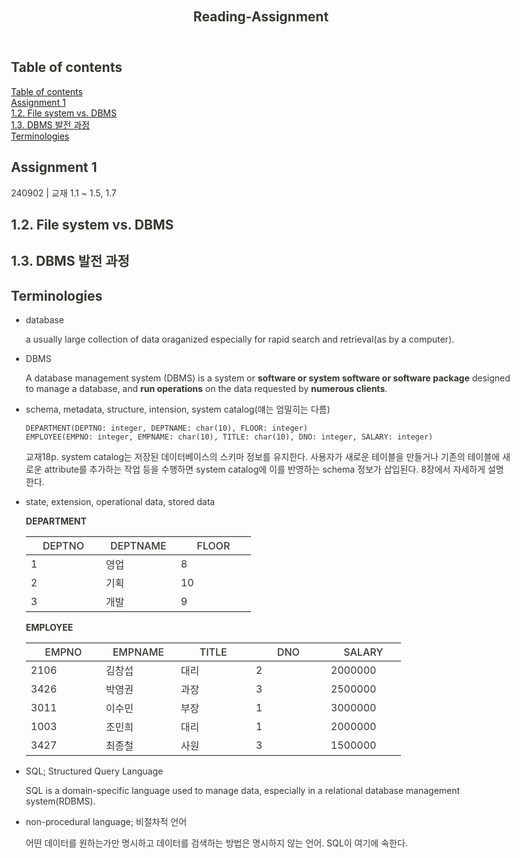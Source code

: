 <html><head><meta http-equiv="Content-Type" content="text/html; charset=utf-8"/><title>Reading-Assignment</title><style>
/* cspell:disable-file */
/* webkit printing magic: print all background colors */
html {
	-webkit-print-color-adjust: exact;
}
* {
	box-sizing: border-box;
	-webkit-print-color-adjust: exact;
}

html,
body {
	margin: 0;
	padding: 0;
}
@media only screen {
	body {
		margin: 2em auto;
		max-width: 900px;
		color: rgb(55, 53, 47);
	}
}

body {
	line-height: 1.5;
	white-space: pre-wrap;
}

a,
a.visited {
	color: inherit;
	text-decoration: underline;
}

.pdf-relative-link-path {
	font-size: 80%;
	color: #444;
}

h1,
h2,
h3 {
	letter-spacing: -0.01em;
	line-height: 1.2;
	font-weight: 600;
	margin-bottom: 0;
}

.page-title {
	font-size: 2.5rem;
	font-weight: 700;
	margin-top: 0;
	margin-bottom: 0.75em;
}

h1 {
	font-size: 1.875rem;
	margin-top: 1.875rem;
}

h2 {
	font-size: 1.5rem;
	margin-top: 1.5rem;
}

h3 {
	font-size: 1.25rem;
	margin-top: 1.25rem;
}

.source {
	border: 1px solid #ddd;
	border-radius: 3px;
	padding: 1.5em;
	word-break: break-all;
}

.callout {
	border-radius: 3px;
	padding: 1rem;
}

figure {
	margin: 1.25em 0;
	page-break-inside: avoid;
}

figcaption {
	opacity: 0.5;
	font-size: 85%;
	margin-top: 0.5em;
}

mark {
	background-color: transparent;
}

.indented {
	padding-left: 1.5em;
}

hr {
	background: transparent;
	display: block;
	width: 100%;
	height: 1px;
	visibility: visible;
	border: none;
	border-bottom: 1px solid rgba(55, 53, 47, 0.09);
}

img {
	max-width: 100%;
}

@media only print {
	img {
		max-height: 100vh;
		object-fit: contain;
	}
}

@page {
	margin: 1in;
}

.collection-content {
	font-size: 0.875rem;
}

.column-list {
	display: flex;
	justify-content: space-between;
}

.column {
	padding: 0 1em;
}

.column:first-child {
	padding-left: 0;
}

.column:last-child {
	padding-right: 0;
}

.table_of_contents-item {
	display: block;
	font-size: 0.875rem;
	line-height: 1.3;
	padding: 0.125rem;
}

.table_of_contents-indent-1 {
	margin-left: 1.5rem;
}

.table_of_contents-indent-2 {
	margin-left: 3rem;
}

.table_of_contents-indent-3 {
	margin-left: 4.5rem;
}

.table_of_contents-link {
	text-decoration: none;
	opacity: 0.7;
	border-bottom: 1px solid rgba(55, 53, 47, 0.18);
}

table,
th,
td {
	border: 1px solid rgba(55, 53, 47, 0.09);
	border-collapse: collapse;
}

table {
	border-left: none;
	border-right: none;
}

th,
td {
	font-weight: normal;
	padding: 0.25em 0.5em;
	line-height: 1.5;
	min-height: 1.5em;
	text-align: left;
}

th {
	color: rgba(55, 53, 47, 0.6);
}

ol,
ul {
	margin: 0;
	margin-block-start: 0.6em;
	margin-block-end: 0.6em;
}

li > ol:first-child,
li > ul:first-child {
	margin-block-start: 0.6em;
}

ul > li {
	list-style: disc;
}

ul.to-do-list {
	padding-inline-start: 0;
}

ul.to-do-list > li {
	list-style: none;
}

.to-do-children-checked {
	text-decoration: line-through;
	opacity: 0.375;
}

ul.toggle > li {
	list-style: none;
}

ul {
	padding-inline-start: 1.7em;
}

ul > li {
	padding-left: 0.1em;
}

ol {
	padding-inline-start: 1.6em;
}

ol > li {
	padding-left: 0.2em;
}

.mono ol {
	padding-inline-start: 2em;
}

.mono ol > li {
	text-indent: -0.4em;
}

.toggle {
	padding-inline-start: 0em;
	list-style-type: none;
}

/* Indent toggle children */
.toggle > li > details {
	padding-left: 1.7em;
}

.toggle > li > details > summary {
	margin-left: -1.1em;
}

.selected-value {
	display: inline-block;
	padding: 0 0.5em;
	background: rgba(206, 205, 202, 0.5);
	border-radius: 3px;
	margin-right: 0.5em;
	margin-top: 0.3em;
	margin-bottom: 0.3em;
	white-space: nowrap;
}

.collection-title {
	display: inline-block;
	margin-right: 1em;
}

.page-description {
    margin-bottom: 2em;
}

.simple-table {
	margin-top: 1em;
	font-size: 0.875rem;
	empty-cells: show;
}
.simple-table td {
	height: 29px;
	min-width: 120px;
}

.simple-table th {
	height: 29px;
	min-width: 120px;
}

.simple-table-header-color {
	background: rgb(247, 246, 243);
	color: black;
}
.simple-table-header {
	font-weight: 500;
}

time {
	opacity: 0.5;
}

.icon {
	display: inline-block;
	max-width: 1.2em;
	max-height: 1.2em;
	text-decoration: none;
	vertical-align: text-bottom;
	margin-right: 0.5em;
}

img.icon {
	border-radius: 3px;
}

.user-icon {
	width: 1.5em;
	height: 1.5em;
	border-radius: 100%;
	margin-right: 0.5rem;
}

.user-icon-inner {
	font-size: 0.8em;
}

.text-icon {
	border: 1px solid #000;
	text-align: center;
}

.page-cover-image {
	display: block;
	object-fit: cover;
	width: 100%;
	max-height: 30vh;
}

.page-header-icon {
	font-size: 3rem;
	margin-bottom: 1rem;
}

.page-header-icon-with-cover {
	margin-top: -0.72em;
	margin-left: 0.07em;
}

.page-header-icon img {
	border-radius: 3px;
}

.link-to-page {
	margin: 1em 0;
	padding: 0;
	border: none;
	font-weight: 500;
}

p > .user {
	opacity: 0.5;
}

td > .user,
td > time {
	white-space: nowrap;
}

input[type="checkbox"] {
	transform: scale(1.5);
	margin-right: 0.6em;
	vertical-align: middle;
}

p {
	margin-top: 0.5em;
	margin-bottom: 0.5em;
}

.image {
	border: none;
	margin: 1.5em 0;
	padding: 0;
	border-radius: 0;
	text-align: center;
}

.code,
code {
	background: rgba(135, 131, 120, 0.15);
	border-radius: 3px;
	padding: 0.2em 0.4em;
	border-radius: 3px;
	font-size: 85%;
	tab-size: 2;
}

code {
	color: #eb5757;
}

.code {
	padding: 1.5em 1em;
}

.code-wrap {
	white-space: pre-wrap;
	word-break: break-all;
}

.code > code {
	background: none;
	padding: 0;
	font-size: 100%;
	color: inherit;
}

blockquote {
	font-size: 1.25em;
	margin: 1em 0;
	padding-left: 1em;
	border-left: 3px solid rgb(55, 53, 47);
}

.bookmark {
	text-decoration: none;
	max-height: 8em;
	padding: 0;
	display: flex;
	width: 100%;
	align-items: stretch;
}

.bookmark-title {
	font-size: 0.85em;
	overflow: hidden;
	text-overflow: ellipsis;
	height: 1.75em;
	white-space: nowrap;
}

.bookmark-text {
	display: flex;
	flex-direction: column;
}

.bookmark-info {
	flex: 4 1 180px;
	padding: 12px 14px 14px;
	display: flex;
	flex-direction: column;
	justify-content: space-between;
}

.bookmark-image {
	width: 33%;
	flex: 1 1 180px;
	display: block;
	position: relative;
	object-fit: cover;
	border-radius: 1px;
}

.bookmark-description {
	color: rgba(55, 53, 47, 0.6);
	font-size: 0.75em;
	overflow: hidden;
	max-height: 4.5em;
	word-break: break-word;
}

.bookmark-href {
	font-size: 0.75em;
	margin-top: 0.25em;
}

.sans { font-family: ui-sans-serif, -apple-system, BlinkMacSystemFont, "Segoe UI Variable Display", "Segoe UI", Helvetica, "Apple Color Emoji", Arial, sans-serif, "Segoe UI Emoji", "Segoe UI Symbol"; }
.code { font-family: "SFMono-Regular", Menlo, Consolas, "PT Mono", "Liberation Mono", Courier, monospace; }
.serif { font-family: Lyon-Text, Georgia, ui-serif, serif; }
.mono { font-family: iawriter-mono, Nitti, Menlo, Courier, monospace; }
.pdf .sans { font-family: Inter, ui-sans-serif, -apple-system, BlinkMacSystemFont, "Segoe UI Variable Display", "Segoe UI", Helvetica, "Apple Color Emoji", Arial, sans-serif, "Segoe UI Emoji", "Segoe UI Symbol", 'Twemoji', 'Noto Color Emoji', 'Noto Sans CJK JP'; }
.pdf:lang(zh-CN) .sans { font-family: Inter, ui-sans-serif, -apple-system, BlinkMacSystemFont, "Segoe UI Variable Display", "Segoe UI", Helvetica, "Apple Color Emoji", Arial, sans-serif, "Segoe UI Emoji", "Segoe UI Symbol", 'Twemoji', 'Noto Color Emoji', 'Noto Sans CJK SC'; }
.pdf:lang(zh-TW) .sans { font-family: Inter, ui-sans-serif, -apple-system, BlinkMacSystemFont, "Segoe UI Variable Display", "Segoe UI", Helvetica, "Apple Color Emoji", Arial, sans-serif, "Segoe UI Emoji", "Segoe UI Symbol", 'Twemoji', 'Noto Color Emoji', 'Noto Sans CJK TC'; }
.pdf:lang(ko-KR) .sans { font-family: Inter, ui-sans-serif, -apple-system, BlinkMacSystemFont, "Segoe UI Variable Display", "Segoe UI", Helvetica, "Apple Color Emoji", Arial, sans-serif, "Segoe UI Emoji", "Segoe UI Symbol", 'Twemoji', 'Noto Color Emoji', 'Noto Sans CJK KR'; }
.pdf .code { font-family: Source Code Pro, "SFMono-Regular", Menlo, Consolas, "PT Mono", "Liberation Mono", Courier, monospace, 'Twemoji', 'Noto Color Emoji', 'Noto Sans Mono CJK JP'; }
.pdf:lang(zh-CN) .code { font-family: Source Code Pro, "SFMono-Regular", Menlo, Consolas, "PT Mono", "Liberation Mono", Courier, monospace, 'Twemoji', 'Noto Color Emoji', 'Noto Sans Mono CJK SC'; }
.pdf:lang(zh-TW) .code { font-family: Source Code Pro, "SFMono-Regular", Menlo, Consolas, "PT Mono", "Liberation Mono", Courier, monospace, 'Twemoji', 'Noto Color Emoji', 'Noto Sans Mono CJK TC'; }
.pdf:lang(ko-KR) .code { font-family: Source Code Pro, "SFMono-Regular", Menlo, Consolas, "PT Mono", "Liberation Mono", Courier, monospace, 'Twemoji', 'Noto Color Emoji', 'Noto Sans Mono CJK KR'; }
.pdf .serif { font-family: PT Serif, Lyon-Text, Georgia, ui-serif, serif, 'Twemoji', 'Noto Color Emoji', 'Noto Serif CJK JP'; }
.pdf:lang(zh-CN) .serif { font-family: PT Serif, Lyon-Text, Georgia, ui-serif, serif, 'Twemoji', 'Noto Color Emoji', 'Noto Serif CJK SC'; }
.pdf:lang(zh-TW) .serif { font-family: PT Serif, Lyon-Text, Georgia, ui-serif, serif, 'Twemoji', 'Noto Color Emoji', 'Noto Serif CJK TC'; }
.pdf:lang(ko-KR) .serif { font-family: PT Serif, Lyon-Text, Georgia, ui-serif, serif, 'Twemoji', 'Noto Color Emoji', 'Noto Serif CJK KR'; }
.pdf .mono { font-family: PT Mono, iawriter-mono, Nitti, Menlo, Courier, monospace, 'Twemoji', 'Noto Color Emoji', 'Noto Sans Mono CJK JP'; }
.pdf:lang(zh-CN) .mono { font-family: PT Mono, iawriter-mono, Nitti, Menlo, Courier, monospace, 'Twemoji', 'Noto Color Emoji', 'Noto Sans Mono CJK SC'; }
.pdf:lang(zh-TW) .mono { font-family: PT Mono, iawriter-mono, Nitti, Menlo, Courier, monospace, 'Twemoji', 'Noto Color Emoji', 'Noto Sans Mono CJK TC'; }
.pdf:lang(ko-KR) .mono { font-family: PT Mono, iawriter-mono, Nitti, Menlo, Courier, monospace, 'Twemoji', 'Noto Color Emoji', 'Noto Sans Mono CJK KR'; }
.highlight-default {
	color: rgba(55, 53, 47, 1);
}
.highlight-gray {
	color: rgba(120, 119, 116, 1);
	fill: rgba(120, 119, 116, 1);
}
.highlight-brown {
	color: rgba(159, 107, 83, 1);
	fill: rgba(159, 107, 83, 1);
}
.highlight-orange {
	color: rgba(217, 115, 13, 1);
	fill: rgba(217, 115, 13, 1);
}
.highlight-yellow {
	color: rgba(203, 145, 47, 1);
	fill: rgba(203, 145, 47, 1);
}
.highlight-teal {
	color: rgba(68, 131, 97, 1);
	fill: rgba(68, 131, 97, 1);
}
.highlight-blue {
	color: rgba(51, 126, 169, 1);
	fill: rgba(51, 126, 169, 1);
}
.highlight-purple {
	color: rgba(144, 101, 176, 1);
	fill: rgba(144, 101, 176, 1);
}
.highlight-pink {
	color: rgba(193, 76, 138, 1);
	fill: rgba(193, 76, 138, 1);
}
.highlight-red {
	color: rgba(212, 76, 71, 1);
	fill: rgba(212, 76, 71, 1);
}
.highlight-default_background {
	color: rgba(55, 53, 47, 1);
}
.highlight-gray_background {
	background: rgba(241, 241, 239, 1);
}
.highlight-brown_background {
	background: rgba(244, 238, 238, 1);
}
.highlight-orange_background {
	background: rgba(251, 236, 221, 1);
}
.highlight-yellow_background {
	background: rgba(251, 237, 214, 1);
}
.highlight-teal_background {
	background: rgba(237, 243, 236, 1);
}
.highlight-blue_background {
	background: rgba(231, 243, 248, 1);
}
.highlight-purple_background {
	background: rgba(244, 240, 247, 0.8);
}
.highlight-pink_background {
	background: rgba(249, 238, 243, 0.8);
}
.highlight-red_background {
	background: rgba(253, 235, 236, 1);
}
.block-color-default {
	color: inherit;
	fill: inherit;
}
.block-color-gray {
	color: rgba(120, 119, 116, 1);
	fill: rgba(120, 119, 116, 1);
}
.block-color-brown {
	color: rgba(159, 107, 83, 1);
	fill: rgba(159, 107, 83, 1);
}
.block-color-orange {
	color: rgba(217, 115, 13, 1);
	fill: rgba(217, 115, 13, 1);
}
.block-color-yellow {
	color: rgba(203, 145, 47, 1);
	fill: rgba(203, 145, 47, 1);
}
.block-color-teal {
	color: rgba(68, 131, 97, 1);
	fill: rgba(68, 131, 97, 1);
}
.block-color-blue {
	color: rgba(51, 126, 169, 1);
	fill: rgba(51, 126, 169, 1);
}
.block-color-purple {
	color: rgba(144, 101, 176, 1);
	fill: rgba(144, 101, 176, 1);
}
.block-color-pink {
	color: rgba(193, 76, 138, 1);
	fill: rgba(193, 76, 138, 1);
}
.block-color-red {
	color: rgba(212, 76, 71, 1);
	fill: rgba(212, 76, 71, 1);
}
.block-color-default_background {
	color: inherit;
	fill: inherit;
}
.block-color-gray_background {
	background: rgba(241, 241, 239, 1);
}
.block-color-brown_background {
	background: rgba(244, 238, 238, 1);
}
.block-color-orange_background {
	background: rgba(251, 236, 221, 1);
}
.block-color-yellow_background {
	background: rgba(251, 237, 214, 1);
}
.block-color-teal_background {
	background: rgba(237, 243, 236, 1);
}
.block-color-blue_background {
	background: rgba(231, 243, 248, 1);
}
.block-color-purple_background {
	background: rgba(244, 240, 247, 0.8);
}
.block-color-pink_background {
	background: rgba(249, 238, 243, 0.8);
}
.block-color-red_background {
	background: rgba(253, 235, 236, 1);
}
.select-value-color-uiBlue { background-color: rgba(35, 131, 226, .07); }
.select-value-color-pink { background-color: rgba(245, 224, 233, 1); }
.select-value-color-purple { background-color: rgba(232, 222, 238, 1); }
.select-value-color-green { background-color: rgba(219, 237, 219, 1); }
.select-value-color-gray { background-color: rgba(227, 226, 224, 1); }
.select-value-color-transparentGray { background-color: rgba(227, 226, 224, 0); }
.select-value-color-translucentGray { background-color: rgba(0, 0, 0, 0.06); }
.select-value-color-orange { background-color: rgba(250, 222, 201, 1); }
.select-value-color-brown { background-color: rgba(238, 224, 218, 1); }
.select-value-color-red { background-color: rgba(255, 226, 221, 1); }
.select-value-color-yellow { background-color: rgba(249, 228, 188, 1); }
.select-value-color-blue { background-color: rgba(211, 229, 239, 1); }
.select-value-color-pageGlass { background-color: undefined; }
.select-value-color-washGlass { background-color: undefined; }

.checkbox {
	display: inline-flex;
	vertical-align: text-bottom;
	width: 16;
	height: 16;
	background-size: 16px;
	margin-left: 2px;
	margin-right: 5px;
}

.checkbox-on {
	background-image: url("data:image/svg+xml;charset=UTF-8,%3Csvg%20width%3D%2216%22%20height%3D%2216%22%20viewBox%3D%220%200%2016%2016%22%20fill%3D%22none%22%20xmlns%3D%22http%3A%2F%2Fwww.w3.org%2F2000%2Fsvg%22%3E%0A%3Crect%20width%3D%2216%22%20height%3D%2216%22%20fill%3D%22%2358A9D7%22%2F%3E%0A%3Cpath%20d%3D%22M6.71429%2012.2852L14%204.9995L12.7143%203.71436L6.71429%209.71378L3.28571%206.2831L2%207.57092L6.71429%2012.2852Z%22%20fill%3D%22white%22%2F%3E%0A%3C%2Fsvg%3E");
}

.checkbox-off {
	background-image: url("data:image/svg+xml;charset=UTF-8,%3Csvg%20width%3D%2216%22%20height%3D%2216%22%20viewBox%3D%220%200%2016%2016%22%20fill%3D%22none%22%20xmlns%3D%22http%3A%2F%2Fwww.w3.org%2F2000%2Fsvg%22%3E%0A%3Crect%20x%3D%220.75%22%20y%3D%220.75%22%20width%3D%2214.5%22%20height%3D%2214.5%22%20fill%3D%22white%22%20stroke%3D%22%2336352F%22%20stroke-width%3D%221.5%22%2F%3E%0A%3C%2Fsvg%3E");
}
	
</style></head><body><article id="4fa9bc6c-1d1e-49d7-998e-bfbe826910ad" class="page sans"><header><h1 class="page-title">Reading-Assignment</h1><p class="page-description"></p></header><div class="page-body"><h1 id="b6c8df37-73bf-4211-a235-26ac5a4f925a" class="">Table of contents</h1><nav id="e4e8a4bc-5b97-4f96-bce8-a2b034bb039f" class="block-color-gray table_of_contents"><div class="table_of_contents-item table_of_contents-indent-0"><a class="table_of_contents-link" href="#b6c8df37-73bf-4211-a235-26ac5a4f925a">Table of contents</a></div><div class="table_of_contents-item table_of_contents-indent-0"><a class="table_of_contents-link" href="#365a1b6f-8e1d-42f6-978c-bd2d6bf3b3ee">Assignment 1</a></div><div class="table_of_contents-item table_of_contents-indent-1"><a class="table_of_contents-link" href="#f71f757e-8c5f-4cbc-b5d6-9d4245feb573">1.2. File system vs. DBMS</a></div><div class="table_of_contents-item table_of_contents-indent-1"><a class="table_of_contents-link" href="#b7517710-096a-4dee-9825-72cce4aeff23">1.3. DBMS 발전 과정</a></div><div class="table_of_contents-item table_of_contents-indent-0"><a class="table_of_contents-link" href="#49ed6e1e-80e1-4ae1-892f-36bee2495654">Terminologies</a></div></nav><p id="c7df1399-316b-484b-9b80-0b9d6ad23026" class="">
</p><h1 id="365a1b6f-8e1d-42f6-978c-bd2d6bf3b3ee" class="">Assignment 1</h1><p id="11e8a852-9420-4931-bb44-ea754bd6a41a" class="">240902 | 교재 1.1 ~ 1.5, 1.7</p><h2 id="f71f757e-8c5f-4cbc-b5d6-9d4245feb573" class="">1.2. File system vs. DBMS</h2><p id="0c1d2778-645d-4b7f-95f4-7bfb807c2916" class="">
</p><h2 id="b7517710-096a-4dee-9825-72cce4aeff23" class="">1.3. DBMS 발전 과정</h2><p id="7e916ee7-4f7a-4d35-bdbb-d5f607fd4749" class="">
</p><p id="d94a3b63-b940-463f-a8d1-3ea6be54d1c4" class="">
</p><h1 id="49ed6e1e-80e1-4ae1-892f-36bee2495654" class="">Terminologies</h1><ul id="e0fc1525-f144-4bae-9cf6-1116a6816b32" class="bulleted-list"><li style="list-style-type:disc">database<p id="6ae144c8-91b9-4b73-aca1-f885701784e0" class="">a usually large collection of data oraganized especially for rapid search and retrieval(as by a computer).</p></li></ul><ul id="d8747562-ae45-4e97-a677-9356c8e74725" class="bulleted-list"><li style="list-style-type:disc">DBMS<p id="03a1a1ae-6b3c-4d66-9bbb-9baa0d32e48d" class="">A database management system (DBMS) is a system or <strong>software or system software or software package</strong> designed to manage a database, and <strong>run operations</strong> on the data requested by <strong>numerous clients</strong>.</p></li></ul><ul id="e7a0e11d-5e96-427e-aaba-fd631e10c705" class="bulleted-list"><li style="list-style-type:disc">schema, metadata, structure, intension, system catalog(얘는 엄밀히는 다름)<script src="https://cdnjs.cloudflare.com/ajax/libs/prism/1.29.0/prism.min.js" integrity="sha512-7Z9J3l1+EYfeaPKcGXu3MS/7T+w19WtKQY/n+xzmw4hZhJ9tyYmcUS+4QqAlzhicE5LAfMQSF3iFTK9bQdTxXg==" crossorigin="anonymous" referrerPolicy="no-referrer"></script><link rel="stylesheet" href="https://cdnjs.cloudflare.com/ajax/libs/prism/1.29.0/themes/prism.min.css" integrity="sha512-tN7Ec6zAFaVSG3TpNAKtk4DOHNpSwKHxxrsiw4GHKESGPs5njn/0sMCUMl2svV4wo4BK/rCP7juYz+zx+l6oeQ==" crossorigin="anonymous" referrerPolicy="no-referrer"/><pre id="ee65f4e1-868a-432f-9846-3e4373336e1e" class="code"><code class="language-SQL">DEPARTMENT(DEPTNO: integer, DEPTNAME: char(10), FLOOR: integer)
EMPLOYEE(EMPNO: integer, EMPNAME: char(10), TITLE: char(10), DNO: integer, SALARY: integer)</code></pre><p id="2afd4df9-f549-4496-9dd1-c4bf94516c0b" class="">교재18p. system catalog는 저장된 데이터베이스의 스키마 정보를 유지한다. 사용자가 새로운 테이블을 만들거나 기존의 테이블에 새로운 attribute를 추가하는 작업 등을 수행하면 system catalog에 이를 반영하는 schema 정보가 삽입된다. 8장에서 자세하게 설명한다.</p></li></ul><ul id="0672c5df-da7f-42ea-af8f-7a61689f44dd" class="bulleted-list"><li style="list-style-type:disc">state, extension, operational data, stored data<p id="e9a08726-dc36-40c8-bff2-9ced1c4f2510" class=""><strong>DEPARTMENT</strong></p><table id="ff693b06-e34d-4631-8863-52dd21038a0a" class="simple-table"><thead class="simple-table-header"><tr id="3cb83ae9-f798-4050-9e7c-0b80ef67815f"><th id="p&gt;&lt;`" class="simple-table-header-color simple-table-header">DEPTNO</th><th id="?xFf" class="simple-table-header-color simple-table-header">DEPTNAME</th><th id="w&lt;e@" class="simple-table-header-color simple-table-header">FLOOR</th></tr></thead><tbody><tr id="73219c9b-e311-4695-92bc-efd0c8df3d33"><td id="p&gt;&lt;`" class="">1</td><td id="?xFf" class="">영업</td><td id="w&lt;e@" class="">8</td></tr><tr id="f3879fc3-f583-4e87-8e2f-0e2eadbfdf36"><td id="p&gt;&lt;`" class="">2</td><td id="?xFf" class="">기획</td><td id="w&lt;e@" class="">10</td></tr><tr id="824537b1-e77e-4642-9668-2129598975d9"><td id="p&gt;&lt;`" class="">3</td><td id="?xFf" class="">개발</td><td id="w&lt;e@" class="">9</td></tr></tbody></table><p id="a027d1b9-ad66-4e91-9e26-231c2cb9744c" class=""><strong>EMPLOYEE</strong></p><table id="65ba9a4f-e5cc-469f-b6c3-a36d73cc289d" class="simple-table"><thead class="simple-table-header"><tr id="20e7cdf9-5b7d-4091-98a6-0785215c5908"><th id="Sdku" class="simple-table-header-color simple-table-header" style="width:90px">EMPNO</th><th id="Dm_x" class="simple-table-header-color simple-table-header" style="width:103px">EMPNAME</th><th id="^s_q" class="simple-table-header-color simple-table-header" style="width:100px">TITLE</th><th id="mZjt" class="simple-table-header-color simple-table-header" style="width:95px">DNO</th><th id="[&gt;Ks" class="simple-table-header-color simple-table-header">SALARY</th></tr></thead><tbody><tr id="90952069-edeb-4503-a887-795c03b3516f"><td id="Sdku" class="" style="width:90px">2106</td><td id="Dm_x" class="" style="width:103px">김창섭</td><td id="^s_q" class="" style="width:100px">대리</td><td id="mZjt" class="" style="width:95px">2</td><td id="[&gt;Ks" class="">2000000</td></tr><tr id="bab6642e-12de-414c-83af-728a3e6930d5"><td id="Sdku" class="" style="width:90px">3426</td><td id="Dm_x" class="" style="width:103px">박영권</td><td id="^s_q" class="" style="width:100px">과장</td><td id="mZjt" class="" style="width:95px">3</td><td id="[&gt;Ks" class="">2500000</td></tr><tr id="9ad58246-207e-4624-9626-21940add3b56"><td id="Sdku" class="" style="width:90px">3011</td><td id="Dm_x" class="" style="width:103px">이수민</td><td id="^s_q" class="" style="width:100px">부장</td><td id="mZjt" class="" style="width:95px">1</td><td id="[&gt;Ks" class="">3000000</td></tr><tr id="9ce9f7d0-9c94-4313-a326-e7c0d8ffb4b4"><td id="Sdku" class="" style="width:90px">1003</td><td id="Dm_x" class="" style="width:103px">조민희</td><td id="^s_q" class="" style="width:100px">대리</td><td id="mZjt" class="" style="width:95px">1</td><td id="[&gt;Ks" class="">2000000</td></tr><tr id="66b7b3c8-8464-44d6-a763-78dd2411f871"><td id="Sdku" class="" style="width:90px">3427</td><td id="Dm_x" class="" style="width:103px">최종철</td><td id="^s_q" class="" style="width:100px">사원</td><td id="mZjt" class="" style="width:95px">3</td><td id="[&gt;Ks" class="">1500000</td></tr></tbody></table></li></ul><ul id="9d2b474b-ae54-49cc-862b-de589be33905" class="bulleted-list"><li style="list-style-type:disc">SQL; Structured Query Language<p id="af2a604f-b9f0-4c36-8575-eda072676b96" class="">SQL is a domain-specific language used to manage data, especially in a relational database management system(RDBMS).</p></li></ul><ul id="51133073-5228-4767-8317-db757ea61fc4" class="bulleted-list"><li style="list-style-type:disc">non-procedural language; 비절차적 언어<p id="ad0f2c65-6acb-4982-9929-00d173723b51" class="">어떤 데이터를 원하는가만 명시하고 데이터를 검색하는 방법은 명시하지 않는 언어. SQL이 여기에 속한다.</p></li></ul></div></article><span class="sans" style="font-size:14px;padding-top:2em"></span></body></html>
